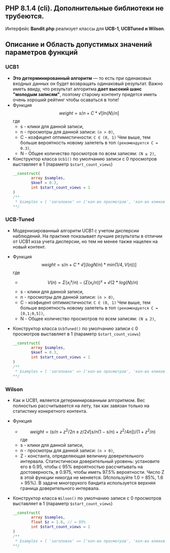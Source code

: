 ## PHP 8.1.4 (cli). Дополнительные библиотеки не трубеются.

Интерфейс **Bandit.php** реализует классы для **UCB-1, UCBTuned и Wilson**.

## Описание и Область допустимых значений параметров функций

### UCB1

- **Это детерминированный алгоритм** — то есть при одинаковых входных данных он будет возвращать одинаковый результат. Важно иметь ввиду, что результат алгоритма **дает высокий шанс "молодым записям"**, поэтому старому контенту придется иметь очень хороший рейтинг чтобы осаваться в топе!
- Функция $$weight=s/n+C*√[ln(N)/n]$$ где
  - s - клики для данной записи,
  - n - просмотры для данной записи: `(n > 0)`,
  - С - коэфицент оптимистичности: `C ∈ (0, 1)` Чем выше, тем больше вероятность новому залететь в топ `(рекомендуется С = 0.3)`,
  - N - Общее количество просмотров по всем записям: `(N ≥ 2)`,
- Конструктор класса `Ucb1()` по умолчанию записи с 0 просмотров выставляет в 1 (параметр `$start_count_views`)
  ```php
  __construct(
          array $samples,
          $koef = 0.3,
          int $start_count_views = 1
  )
  /**
   * $samples = [ 'заголовок' => ['кол-во просмотров', 'кол-во кликов'] ]
  **/
  ```

### UCB-Tuned

- Модернизированный алгоритм UCB1 c учетом дисперсии наблюдений. На практике показывает лучшие результаты в отличии от UCB1 изза учета дисперсии, но тем не менее также нацелен на новый контент.
- Функция $$weight=s/n+C*√[(logN / n) * min(1/4, V(n))]$$ где
  - $$V(n) = Σ(x_i² / n) - (Σ (x_i / n))² + √(2*log(N) / n)$$
  - s - клики для данной записи,
  - n - просмотры для данной записи: `(n > 0)`,
  - С - коэфицент оптимистичности: `C ∈ (0, 1)` Чем выше, тем больше вероятность новому залететь в топ `(рекомендуется С = [0,1;0,5])`,
  - N - Общее количество просмотров по всем записям: `(N ≥ 2)`,
- Конструктор класса `UcbTuned()` по умолчанию записи с 0 просмотров выставляет в 1 (параметр `$start_count_views`)

  ```php
  __construct(
          array $samples,
          $koef = 0.3,
          int $start_count_views = 1
  )
  /**
   * $samples = [ 'заголовок' => ['кол-во просмотров', 'кол-во кликов'] ]
  **/
  ```

### Wilson

- Как и UCB1, является детерминированным алгоритмом. Вес полностью рассчитывается на лету, так как завязан только на статистику конкретного контента.
- Функция
  - $$weight = (s/n+z^2/2n±z/2√[s/n(1-s/n)+z^2/4n])/(1+z^2/n)$$
    где
  - s - клики для данной записи,
  - n - просмотры для данной записи: `(n > 0)`,
  - Z - константа, определяющая величину доверительного интервала. Cтатистически доверительный уровень: установите его в 0.95, чтобы с 95% вероятностью рассчитывать на достоверность, в 0.975, чтобы иметь 97.5% вероятности. Число Z в этой функции никогда не меняется. (Используйте 1.0 = 85%, 1.6 = 95%). В задаче многорукого бандита используется верхняя граница доверительного интервала.
- Конструктор класса `Wilson()` по умолчанию записи с 0 просмотров выставляет в 1 (параметр `$start_count_views`)

  ```php
  __construct(
          array $samples,
          float $z = 1.6, // = 95%
          int $start_count_views = 1
  )
  /**
   * $samples = [ 'заголовок' => ['кол-во просмотров', 'кол-во кликов'] ]
  **/
  ```
